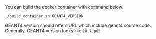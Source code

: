 
You can build the docker container with command below. 
```
./build_container.sh GEANT4_VERSION
```

GEANT4 version should refers URL which include geant4 source code.  
Generally, GEANT4 version looks like `10.7.p02`